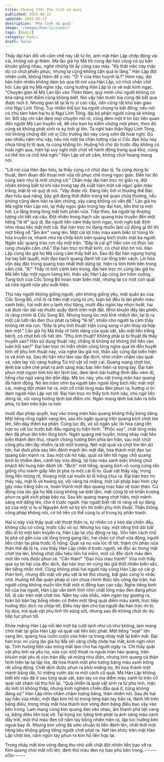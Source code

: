 ```yaml
---
title: Chương 734: Phụ linh xà quái
published: 2025-05-22
updated: 2025-05-22
description: 'Phụ linh xà quái'
image: '/images/han-li/cover/'
tags: [HanLi]
category: HanLi
draft: false
---
```


Thấy đại hán đối với cấm chế này rất tự tin, ánh mặt Hàn Lập
chớp động vài cái, không nói gì thêm.
Mà lão giả họ Mã thì cùng đại hán cũng có sự băn khoăn giống
nhau, nghe những lời ấy cũng cau mày.
"Kỳ thật việc này mặc dù có chút phiền phức, nhưng ta cũng
không cần quá lo lắng." Hàn Lập đột nhiên cười, không thèm để ý
nói.
"Ồ! Ý của Hàn huynh là.?" Hôm nay, đại hán hiển nhiên không
dám bỏ qua lời nói của Hàn Lập, có chút chần chờ hỏi.
Lão giả họ Mã nghe vậy, cũng hướng Hàn Lập lộ ra vẻ mặt kinh
ngạc.
"Chuyện gian tế Mộ Lan lẫn vào Thiên Nam, quý minh chủ người
không có khả năng một điểm cũng không biết. Nói vậy hẳn trước
kia cũng đã bắt qua được một ít. Nhưng gian tế lại là tu sĩ cao
cấp, nên cũng rất khó bàn giao cho Ngự Linh Tông. Tuy nhiên thế
lực ba người chúng ta bất đồng, nếu nói có chủ tâm hãm hại tu sĩ
Ngự Linh Tông, đại bộ phận người cũng sẽ không tin. Bởi vậy chỉ
cần đem mọi chuyện nói rõ, cũng đem một ít tin tức liên quan đến
người Mộ Lan truyền về, để cho bọn họ kiểm chứng một phen,
theo đó cũng sẽ không phát sinh ra sự tình gì lớn. Ta nghĩ bản
thân Ngự Linh Tông, nói không chừng đối với vị Cốc trưởng lão
này cũng sớm đã hoài nghi. Dù sao nhiều năm như vậy, nếu nói
một tia chân tướng của vị Cốc đạo hữu này chưa từng bị lộ qua,
ta cũng không tin. Huống hồ cho dù trước đây không có hoài nghi
qua, hiện tại suy nghĩ một chút về hành động trong quá khứ, cũng
có thể tìm ra chỗ khả nghi." Hàn Lập sờ sờ cằm, không chút
hoang mang nói.

"Lới nói của Hàn đạo hữu, ta thấy cũng có chút đạo lý. Ta cũng
dùng bí thuật, đem đoạn đối thoại mới vừa rồi phục chế trong
ngọc giản. Đến lúc đó cũng xem như là một chứng cớ." Chân mày
đại hán trọc mi giãn ra, đột nhiên không biết từ khi nào trong tay
đã xuất hiện một cái ngọc giản màu trắng, mặt lộ vẻ quỷ dị nói.
"Vậy được rồi. Đáng tiếc bởi vì thương thế Bặc đạo hữu quá nặng,
bây giờ đang thời điểm trong bế quan chữa thương, nếu không
cũng đem hắn ra làm chứng, vậy càng không có vấn đế." Lão giả
họ Mã nghe Hàn Lập nói, lại thấy ngọc giản trong tay đại hán, liền
thở ra một hơi. Lo lắng trong lòng mất hơn phân nữa.
Tiếp theo, ba người lại thương lượng chi tiết vài câu. Đột nhiên
trong bạch sắc quang tráo truyền đến một tiếng "tê tê" quỷ dị.
Ba người liền cảm thấy kinh ngạc, kinh nghi bất định nhìn nhau
liếc mắt một cái.
Đại hán trọc mi đang muốn làm cử động gì đó thì một tiếng nổ
"ầm ầm" vang lên. Một cái lợi trảo màu xanh biếc từ trong lôi hỏa
truyền ra, nhanh như tia chớp kích trên quang bích trước mặt ba
người. Ngân sắc quang tráo run rẩy một trận.
"Đây là cái gì? Hắn còn có thực lực rung chuyển cấm chế." Đại
hán trọc mi thất kinh, có chút khó tin nói.
Hàn Lập cùng lão giả họ Mã cũng cảm thấy bất an.
Sau đó đại hán ngưng trọng hai tay bắt quyết, một đạo bạch
quang đánh tới cái lồng trên vách.
Lôi hỏa vốn dày đặc trong quang tráo nhất thời dừng lại, hiện ra
tình hình bên trong cấm chế.
"A!" Thấy rõ tình cảnh bên trong, đại hán trọc mi cùng lão giả họ
Mã liền hấp một ngụm lương khí, thần sắc Hàn Lập cũng âm trầm
xuống.
Tung tích của Cốc Song Bồ hoàn toàn biến mất, nhưng lại có một
con quái xà nữa người nữa yêu xuất hiện.

Thứ này người không giống người, yên không giống yêu, mặt
quần áo của Cốc Song Bồ, chỗ lộ ra trên mặt cùng tứ chi, toàn bộ
đều là lân phiến màu xanh biếc, hai mắt âm u lạnh như băng,
mười đầu ngón tay nhọn hoắt, hai cái đuôi rắn dài vài thước quẫy
đánh trên mặt đất.
Nhìn khuôn đầy lân phiến, rõ ràng chính là Cốc Song Bồ. Nhưng
trong lúc môi khẽ nhếch lên, lại lộ ra một cái lưỡi rắn đen thui phát
ra tiếng "tê tê", khiến cho người ta cảm thấy không rét mà run.
"Đây là phụ linh thuật! Hắn cùng song vĩ phỉ thúy xà hợp làm một."
Lão giả họ Mã thấy rõ hình dáng của quái vật, sắc mặt liền trắng
bệch, có chút bối rối hét lớn.
"Phụ linh thuật? Không phải là bí thuật đã thấy truyền sao? Hắn
sử dụng thuật này, chẳng lẽ không sợ không thể tiến vào luân hồi
sao?" Đại hán trọc mi hiển nhiên cũng từng nghe qua lời đồn
huyết tinh về phụ linh thuật này, vừa nghe lão giả nói, thần sắc
cũng đại biến hiện ra vẻ kinh sợ.
Sau đó hắn như lâm vào đại địch, nhìn chằm chằm vào quái xà,
nắm tay vội vàng hướng Túi trữ vật vỗ một cái.
Quang mang chợt lóe, lệnh bài cấm chế phát ra ánh sáng màu
bạc liền hiện ra trong tay.
Đại hán phun một ngụm tinh khí lên lệnh bài, đem lệnh bài hướng
đỉnh đầu ném đi, tiếng chú ngữ vang lên dồn dập.
Mà lúc này, yêu vật trong màn hào quang đã hành động.
Nó âm trầm nhìn ba người bên ngoài lồng bích liếc mắt một cái,
miệng đột nhiên hé ra, một cổ chất lỏng màu đen phun ra, hướng
vị trí đám người Hàn Lập vọt tới.
Đại hán trọc mi thấy tình hình này, chú ngữ liền dừng lại, vội vàng
hướng lệnh bài điểm chỉ.
Ngân mang lệnh bài bắn ra bốn phía, từ bên trên bắn ra hơn

mười đạo pháp quyết, bay vào trong màn hào quang không thấy
bóng dáng.
Một tiếng rồng ngâm vang lên, sau khi ngân quang trên quang
bích chợt lóe lên, liền dày thêm ba phần. Cùng lúc đó, vô số ngân
sắc lôi hoa càng lớn hơn so với lúc trước bắt đầu ngưng tụ hiện
hình.
"Phốc xuy", chất lỏng màu đen đã phun lên trên lồng bích.
Ngân quang mê huyễn, trong nháy mắt liền biến thành đen thui,
nhanh chóng hướng bốn phía lan tràn, sau một chút công phu liền
lây nhiễm ra tới một trượng.
Nét mặt quái xà chợt lóe lên dữ tợn, hai đuôi phía sau liền đánh
mạnh lên mặt đất, hóa thành một đạo lục quang bắn mạnh ra.
Sau một cái hô hấp, quái xà liền tới ngay chỗ quang bích bị nhiễm
đen, cánh tay vừa động, lợi trảo màu xanh biếc không chút khách
khí hung hăn đánh tới.
"Bịch" một tiếng, quang bích vô cùng cứng rắn giống như mảnh
giấy liền bị phá ra một cái lỗ to.
Quái vật thấy vậy, trong lòng liền mừng rỡ, thoáng một cái muốn
từ lỗ hổng chui ra.
Đại hán trọc mi thấy vậy, mặt lộ vẻ hoảng sợ, vội vàng há miệng,
một cái pháp bào hình cây gậy màu trắng bắn ra, hoán thành một
đạo quang mạc bảo vệ toàn thân.
Cử động của lão giả họ Mã cũng không sai biệt lắm, mặt cũng lộ
vẻ khẩn trượng phun ra giới xích pháp bảo nọ. Sau khi quang
mang chợt hiện, một mảnh sáng mờ dâng lên, che ở trước người.
Hai người biết rất rõ ràng về sự đáng sợ của một vị tu sĩ Nguyên
Anh sơ kỳ khi thi triển phụ linh thuật.
Thần thông công pháp không nói, cơ hồ liền có thể cùng tu sĩ
trung kỳ phân tranh.

Hai vị này vừa thấy quái vật thoát thân ra, tự nhiên có ý kéo dài
chiến đấu, không cầu có công, trước cầu vô sự.
Nhưng lúc này, một tiếng thở dài bất đắc dĩ từ một bên truyền ra,
Hàn Lập lại chủ động ra tay.
Vốn hắn cách chỗ bị phá vỡ gần của cái lồng trong gang tấc, hai
chân có chút vừa động, người liền chắn tại phía trước lỗ hổng.
Quái xà nọ vừa lúc đi tới, thậm chí phân nữa thân thể đã lộ ra,
vừa thấy Hàn Lập chắn ở trước người, vẻ độc ác trong mắt chợt
lóe lên, không chút dấu hiệu liền há mồm, một cổ độc dịch màu
đen một lần nữa được phun ra.
"Cẩn thận!"
"Đạo hữu mau tránh!"
Vừa mới thấy qua sự lợi hại của độc dịch, đại hán trọc mi cùng
lão giả thốt nhiên biến sắc, lên tiếng nhắc nhở.
Cũng không phải hai người này cùng Hàn Lập có cái gì thân tình,
nhưng đối mặt với yêu vật là kẻ thù chung, bất giác cùng lo nhắc
nhở.
Huống hồ đại quân pháp sĩ còn chưa chính thức tấn công đại
trận, hai người cũng không muốn tổn thất một vị đồng bạn cao
cấp.
Nghe tiếng kinh hô của hai người, Hàn Lập vẫn bình tĩnh nhìn
chất lỏng màu đen đang phun tới, dị sắc trên mặt chợt lóe.
Nắm tay vừa nhấc, năm ngón tay giương ra, toàn bộ bàn tay
bỗng nhiên có thêm một tầng quái diễm màu xanh, trực tiếp
hướng độc dịch nọ chộp tới.
Điều này làm cho hai người đại hán trọc mi bị hù dọa, mà quái vật
phụ linh thì sửng sốt, nhưng sau đó không chút do dự tiếp tục
phun tới.

Khóe miệng Hàn Lập nổi lên một tia cười lạnh như có như không,
lam mang chói mắt tại giữa Hàn Lập và quái vật liền bộc phát.
Một tiếng "xoạt" lớn vang lên, quang hoa cuồn cuộn vừa hiện ra
trong nháy mắt lại biến mất.
Đại hán trọc mi cùng lão giả họ Mã vội vàng chớp chớp hai mắt,
kinh nghi nhìn lại.
Tình huống tiến vào trong mắt làm cho hai người ngây ra.
Chỉ thấy quái vật phụ linh xà yêu nọ, vừa cực khổ thoát ra ngoài
màn hào quang, trên khuôn mặt yêu dị còn tràn đầy vẻ mừng như
điên, nhưng tinh quang cả thân hình hiện tại lại lập lòe, đã hóa
thành một pho tượng băng màu xanh trông rất sống động. Chất
dịch được phun ra khỏi miệng nọ, thì hóa thành một mảnh băng
dài, từ miệng vươn dài ra một cách cổ quái.
Mà Hàn Lập không biết khi nào đã ở sau lưng quái vật, bàn tay có
ma diễm màu xanh từ trên cổ quái vật chậm rãi thu hồi lại.
"Quả nhiên là quái vật sinh ra từ phụ linh, mặc dù linh trí không
thấp, nhưng kinh nghiệm chiến đấu quá ít, cũng không đáng sợ."
Hàn Lập nhìn chằm chằm tượng băng, thản nhiên nói.
Sau đó hai tay hắn vừa nhấc, một đạo kim hồ từ trong lòng bàn
tay bắn ra, đánh tới trên băng điêu, trong nháy mắt hóa thành kim
võng đem băng điêu bao vây vào bên trong.
Lam mang cùng kim quang đan vào nhau, âm thanh phá liệt vang
ra, băng điêu liền toái vỡ.
Tại trong lúc băng tinh phát ra ánh sáng màu xanh đầy trời, một
thứ màu đen cỡ nắm tay bỗng nhiên hiện ra, lập tức hướng bên
ngoài bay đi. Nhưng kim võng đã sớm chuẩn bị liền đánh lên,
nhất thời một tiếng kêu không giống tiếng người chợt phát ra.
Nét tàn khốc trên mặt Hàn Lập chợt lóe, năm ngón tay phun ra
kim hồ liền hợp lại.

Trong nháy mắt kim võng đang thu nhỏ siết chặt đột nhiên liền
bạo vỡ ra.
Kim quang chói mắt nổi lên, đem thứ màu đen nọ bao phủ bên
trong.
------oOo------
